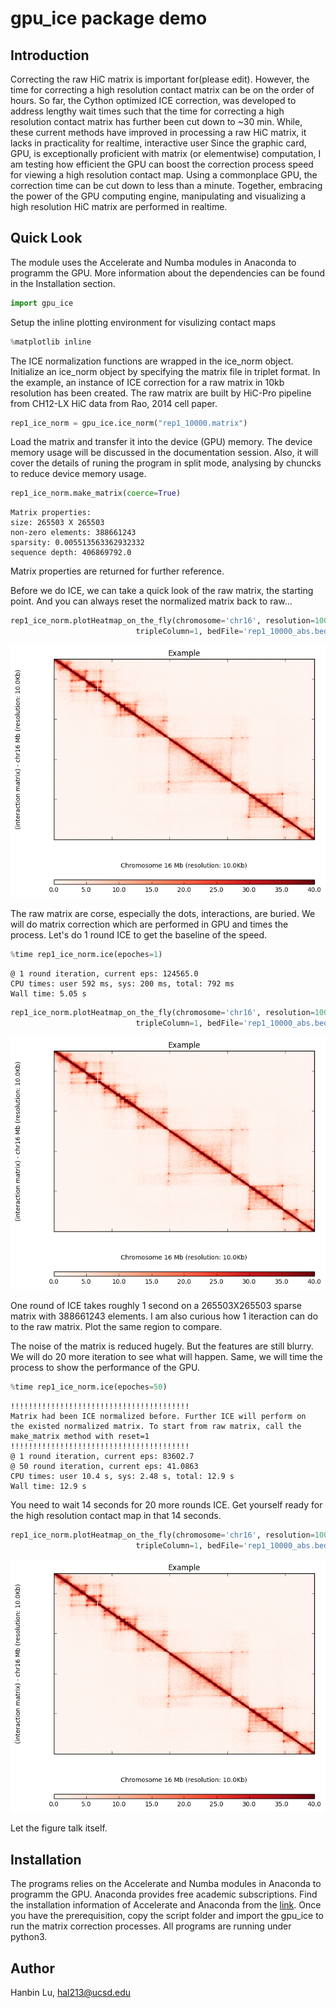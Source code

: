 
# gpu_ice package demo

## Introduction
Correcting the raw HiC matrix is important for(please edit). However, the time for correcting a high resolution contact matrix can be on the order of hours. So far, the Cython optimized ICE correction, was developed to address lengthy wait times such that the time for correcting a high resolution contact matrix has further been cut down to ~30 min. While, these current methods have improved in processing a raw HiC matrix, it lacks in practicality for realtime, interactive user  Since the graphic card, GPU, is exceptionally proficient with matrix (or elementwise) computation, I am testing how efficient the GPU can boost the correction process speed for viewing a high resolution contact map. Using a commonplace GPU, the correction time can be cut down to less than a minute. Together, embracing the power of the GPU computing engine, manipulating and visualizing a high resolution HiC matrix are performed in realtime.

## Quick Look

The module uses the Accelerate and Numba modules in Anaconda to programm the GPU. More information about
the dependencies can be found in the Installation section.


```python
import gpu_ice
```

Setup the inline plotting environment for visulizing contact maps


```python
%matplotlib inline
```

The ICE normalization functions are wrapped in the ice_norm object. Initialize an ice_norm object by specifying the matrix file in triplet format. In the example, an instance of ICE correction for a raw matrix in 10kb resolution has been created. The raw matrix are built by HiC-Pro pipeline from CH12-LX HiC data from Rao, 2014 cell paper.


```python
rep1_ice_norm = gpu_ice.ice_norm("rep1_10000.matrix")
```

Load the matrix and transfer it into the device (GPU) memory. The device memory usage will be discussed in the documentation session. Also, it will cover the details of runing the program in split mode, analysing by chuncks to reduce device memory usage.


```python
rep1_ice_norm.make_matrix(coerce=True)
```

    Matrix properties:
    size: 265503 X 265503
    non-zero elements: 388661243
    sparsity: 0.005513563362932332
    sequence depth: 406869792.0


Matrix properties are returned for further reference.

Before we do ICE, we can take a quick look of the raw matrix, the starting point. And you can always reset the normalized matrix back to raw...


```python
rep1_ice_norm.plotHeatmap_on_the_fly(chromosome='chr16', resolution=10000, names='Example', start=2200, end=2650, 
                            tripleColumn=1, bedFile='rep1_10000_abs.bed', matrixMax = 40, upSide=1,heatmapColor=1)
```


![png](output_13_0.png)


The raw matrix are corse, especially the dots, interactions, are buried. We will do matrix correction which are performed in GPU and times the process. Let's do 1 round ICE to get the baseline of the speed. 


```python
%time rep1_ice_norm.ice(epoches=1)
```

    @ 1 round iteration, current eps: 124565.0
    CPU times: user 592 ms, sys: 200 ms, total: 792 ms
    Wall time: 5.05 s



```python
rep1_ice_norm.plotHeatmap_on_the_fly(chromosome='chr16', resolution=10000, names='Example', start=2200, end=2650, 
                            tripleColumn=1, bedFile='rep1_10000_abs.bed', matrixMax = 40, upSide=1,heatmapColor=1)
```


![png](output_16_0.png)


One round of ICE takes roughly 1 second on a 265503X265503 sparse matrix with 388661243 elements. I am also curious how 1 iteraction can do to the raw matrix. Plot the same region to compare.

The noise of the matrix is reduced hugely. But the features are still blurry. We will do 20 more iteration to see what will happen. Same, we will time the process to show the performance of the GPU.


```python
%time rep1_ice_norm.ice(epoches=50)
```

    !!!!!!!!!!!!!!!!!!!!!!!!!!!!!!!!!!!!!!!!
    Matrix had been ICE normalized before. Further ICE will perform on
    the existed normalized matrix. To start from raw matrix, call the
    make_matrix method with reset=1
    !!!!!!!!!!!!!!!!!!!!!!!!!!!!!!!!!!!!!!!!
    @ 1 round iteration, current eps: 83602.7
    @ 50 round iteration, current eps: 41.0863
    CPU times: user 10.4 s, sys: 2.48 s, total: 12.9 s
    Wall time: 12.9 s


You need to wait 14 seconds for 20 more rounds ICE. Get yourself ready for the high resolution contact map in that 14 seconds.


```python
rep1_ice_norm.plotHeatmap_on_the_fly(chromosome='chr16', resolution=10000, names='Example', start=2200, end=2650, 
                            tripleColumn=1, bedFile='rep1_10000_abs.bed', matrixMax = 40, upSide=1,heatmapColor=1)
```


![png](output_21_0.png)


Let the figure talk itself.

## Installation

The programs relies on the Accelerate and Numba modules in Anaconda to programm the GPU. Anaconda provides free academic subscriptions. Find the installation information of Accelerate and Anaconda from the [link](https://docs.continuum.io/accelerate/#installation). Once you have the prerequisition, copy the script folder and import the gpu_ice to run the matrix correction processes. All programs are running under python3.

## Author

Hanbin Lu, hal213@ucsd.edu
